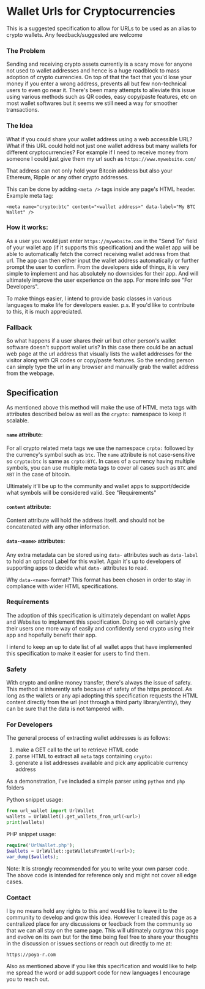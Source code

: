 # Wallet Urls for Cryptocurrencies
This is a suggested specification to allow for URLs to be used as an alias to crypto wallets. Any feedback/suggested are welcome 

### The Problem
Sending and receiving crypto assets currently is a scary move for anyone not used to wallet addresses and hence is a huge roadblock to mass adoption of crypto currencies.
On top of that the fact that you'd lose your money if you enter a wrong address, prevents all but few non-technical users to even go near it.
There's been many attempts to alleviate this issue using various methods such as QR codes, easy copy/paste features, etc on most wallet softwares but it seems we still need a way for smoother transactions.

### The Idea
What if you could share your wallet address using a web accessible URL? What if this URL could hold not just one wallet address but many wallets for different cryptocurrencies?
For example if I need to receive money from someone I could just give them my url such as `https://www.mywebsite.com/`

That address can not only hold your Bitcoin address but also your Ethereum, Ripple or any other crypto addresses.

This can be done by adding `<meta />` tags inside any page's HTML header.
Example meta tag:

`<meta name="crypto:btc" content="<wallet address>" data-label="My BTC Wallet" />`

### How it works:
As a user you would just enter `https://mywebsite.com` in the "Send To" field of your wallet app (if it supports this specification) and the wallet app will be able to automatically fetch the correct receiving wallet address from that url.
The app can then either input the wallet address automatically or further prompt the user to confirm.
From the developers side of things, it is very simple to implement and has absolutely no downsides for their app. And will ultimately improve the user experience on the app.
For more info see "For Developers".

To make things easier, I intend to provide basic classes in various languages to make life for developers easier.
p.s. If you'd like to contribute to this, it is much appreciated.

### Fallback
So what happens if a user shares their url but other person's wallet software doesn't support wallet urls? 
In this case there could be an actual web page at the url address that visually lists the wallet addresses for the visitor along with QR codes or copy/paste features. 
So the sending person can simply type the url in any browser and manually grab the wallet address from the webpage.



## Specification
As mentioned above this method will make the use of HTML meta tags with attributes described below as well as the `crypto:` namespace to keep it scalable. 

#### `name` attribute: 
For all crypto related meta tags we use the namespace `crpto:` followed by the currency's symbol such as `btc`. 
The `name` attribute is not case-sensitive so `crypto:btc` is same as `crpto:BTC`.
In cases of a currency having multiple symbols, you can use multiple meta tags to cover all cases such as `BTC` and `XBT` in the case of bitcoin.

Ultimately it'll be up to the community and wallet apps to support/decide what symbols will be considered valid. See "Requirements"

#### `content` attribute:
Content attribute will hold the address itself. and should not be concatenated with any other information.

#### `data-<name>` attributes:
Any extra metadata can be stored using `data-` attributes such as `data-label` to hold an optional Label for this wallet.
Again it's up to developers of supporting apps to decide what `data-` attributes to read.

Why `data-<name>` format? This format has been chosen in order to stay in compliance with wider HTML specifications.

### Requirements
The adoption of this specification is ultimately dependant on wallet Apps and Websites to implement this specification. 
Doing so will certainly give their users one more way of easily and confidently send crypto using their app and hopefully benefit their app.

I intend to keep an up to date list of all wallet apps that have implemented this specification to make it easier for users to find them.

### Safety
With crypto and online money transfer, there's always the issue of safety. This method is inherently safe because of safety of the https protocol.
As long as the wallets or any api adopting this specification requests the HTML content directly from the url (not through a third party library/entity), they can be sure that the data is not tampered with.

### For Developers
The general process of extracting wallet addresses is as follows:

1. make a GET call to the url to retrieve HTML code
2. parse HTML to extract all `meta` tags containing `crypto:`
3. generate a list addresses available and pick any applicable currency address 

As a demonstration, I've included a simple parser using `python` and `php` folders

Python snippet usage:
```python
from url_wallet import UrlWallet
wallets = UrlWallet().get_wallets_from_url(<url>)
print(wallets)
```

PHP snippet usage:
```PHP
require('UrlWallet.php');
$wallets = UrlWallet::getWalletsFromUrl(<url>);
var_dump($wallets);
```

Note:
It is strongly recommended for you to write your own parser code. 
The above code is intended for reference only and might not cover all edge cases.

### Contact
I by no means hold any rights to this and would like to leave it to the community to develop and grow this idea.
However I created this page as a centralized place for any discussions or feedback from the community so that we can all stay on the same page.
This will ultimately outgrow this page and evolve on its own but for the time being feel free to share your thoughts in the discussion or issues sections or reach out directly to me at:
 
 `https://poya-r.com`
 
 Also as mentioned above if you like this specification and would like to help me spread the word or add support code for new languages I encourage you to reach out.


